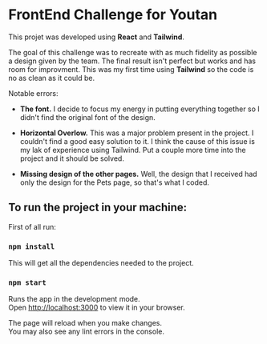 # FrontEnd Challenge for Youtan

This projet was developed using **React** and **Tailwind**.

The goal of this challenge was to recreate with as much fidelity as possible a design given by the team.
The final result isn't perfect but works and has room for improvment.
This was my first time using **Tailwind** so the code is no as clean as it could be.

Notable errors:

-   **The font.** I decide to focus my energy in putting everything together so I didn't find the original font of the design.

-   **Horizontal Overlow.** This was a major problem present in the project. I couldn't find a good easy solution to it. I think the cause of this issue is my lak of experience using Tailwind. Put a couple more time into the project and it should be solved.

-   **Missing design of the other pages.** Well, the design that I received had only the design for the Pets page, so that's what I coded.

## To run the project in your machine:

First of all run:

### `npm install`

This will get all the dependencies needed to the project.

### `npm start`

Runs the app in the development mode.\
Open [http://localhost:3000](http://localhost:3000) to view it in your browser.

The page will reload when you make changes.\
You may also see any lint errors in the console.
